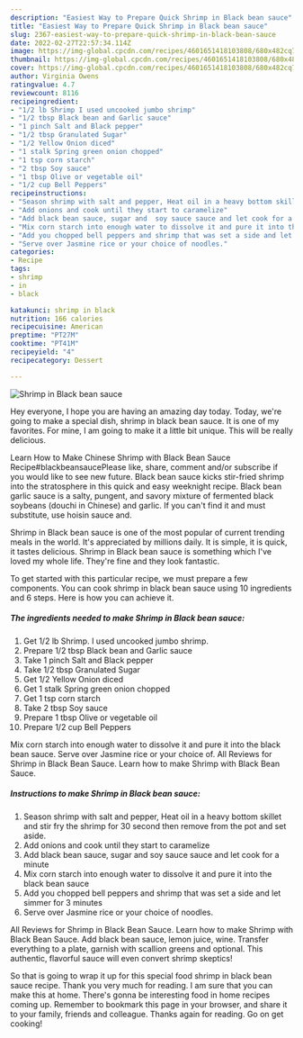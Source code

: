 ```yaml
---
description: "Easiest Way to Prepare Quick Shrimp in Black bean sauce"
title: "Easiest Way to Prepare Quick Shrimp in Black bean sauce"
slug: 2367-easiest-way-to-prepare-quick-shrimp-in-black-bean-sauce
date: 2022-02-27T22:57:34.114Z
image: https://img-global.cpcdn.com/recipes/4601651418103808/680x482cq70/shrimp-in-black-bean-sauce-recipe-main-photo.jpg
thumbnail: https://img-global.cpcdn.com/recipes/4601651418103808/680x482cq70/shrimp-in-black-bean-sauce-recipe-main-photo.jpg
cover: https://img-global.cpcdn.com/recipes/4601651418103808/680x482cq70/shrimp-in-black-bean-sauce-recipe-main-photo.jpg
author: Virginia Owens
ratingvalue: 4.7
reviewcount: 8116
recipeingredient:
- "1/2 lb Shrimp I used uncooked jumbo shrimp"
- "1/2 tbsp Black bean and Garlic sauce"
- "1 pinch Salt and Black pepper"
- "1/2 tbsp Granulated Sugar"
- "1/2 Yellow Onion diced"
- "1 stalk Spring green onion chopped"
- "1 tsp corn starch"
- "2 tbsp Soy sauce"
- "1 tbsp Olive or vegetable oil"
- "1/2 cup Bell Peppers"
recipeinstructions:
- "Season shrimp with salt and pepper, Heat oil in a heavy bottom skillet and stir fry the shrimp for 30 second then remove from the pot and set aside."
- "Add onions and cook until they start to caramelize"
- "Add black bean sauce, sugar and  soy sauce sauce and let cook for a minute"
- "Mix corn starch into enough water to dissolve it and pure it into the black bean sauce"
- "Add you chopped bell peppers and shrimp that was set a side and let simmer for 3 minutes"
- "Serve over Jasmine rice or your choice of noodles."
categories:
- Recipe
tags:
- shrimp
- in
- black

katakunci: shrimp in black 
nutrition: 166 calories
recipecuisine: American
preptime: "PT27M"
cooktime: "PT41M"
recipeyield: "4"
recipecategory: Dessert

---
```



![Shrimp in Black bean sauce](https://img-global.cpcdn.com/recipes/4601651418103808/680x482cq70/shrimp-in-black-bean-sauce-recipe-main-photo.jpg)

Hey everyone, I hope you are having an amazing day today. Today, we're going to make a special dish, shrimp in black bean sauce. It is one of my favorites. For mine, I am going to make it a little bit unique. This will be really delicious.

Learn How to Make Chinese Shrimp with Black Bean Sauce Recipe#blackbeansaucePlease like, share, comment and/or subscribe if you would like to see new future. Black bean sauce kicks stir-fried shrimp into the stratosphere in this quick and easy weeknight recipe. Black bean garlic sauce is a salty, pungent, and savory mixture of fermented black soybeans (douchi in Chinese) and garlic. If you can't find it and must substitute, use hoisin sauce and.

Shrimp in Black bean sauce is one of the most popular of current trending meals in the world. It's appreciated by millions daily. It is simple, it is quick, it tastes delicious. Shrimp in Black bean sauce is something which I've loved my whole life. They're fine and they look fantastic.


To get started with this particular recipe, we must prepare a few components. You can cook shrimp in black bean sauce using 10 ingredients and 6 steps. Here is how you can achieve it.

<!--inarticleads1-->

##### The ingredients needed to make Shrimp in Black bean sauce:

1. Get 1/2 lb Shrimp. I used uncooked jumbo shrimp.
1. Prepare 1/2 tbsp Black bean and Garlic sauce
1. Take 1 pinch Salt and Black pepper
1. Take 1/2 tbsp Granulated Sugar
1. Get 1/2 Yellow Onion diced
1. Get 1 stalk Spring green onion chopped
1. Get 1 tsp corn starch
1. Take 2 tbsp Soy sauce
1. Prepare 1 tbsp Olive or vegetable oil
1. Prepare 1/2 cup Bell Peppers


Mix corn starch into enough water to dissolve it and pure it into the black bean sauce. Serve over Jasmine rice or your choice of. All Reviews for Shrimp in Black Bean Sauce. Learn how to make Shrimp with Black Bean Sauce. 

<!--inarticleads2-->

##### Instructions to make Shrimp in Black bean sauce:

1. Season shrimp with salt and pepper, Heat oil in a heavy bottom skillet and stir fry the shrimp for 30 second then remove from the pot and set aside.
1. Add onions and cook until they start to caramelize
1. Add black bean sauce, sugar and  soy sauce sauce and let cook for a minute
1. Mix corn starch into enough water to dissolve it and pure it into the black bean sauce
1. Add you chopped bell peppers and shrimp that was set a side and let simmer for 3 minutes
1. Serve over Jasmine rice or your choice of noodles.


All Reviews for Shrimp in Black Bean Sauce. Learn how to make Shrimp with Black Bean Sauce. Add black bean sauce, lemon juice, wine. Transfer everything to a plate, garnish with scallion greens and optional. This authentic, flavorful sauce will even convert shrimp skeptics! 

So that is going to wrap it up for this special food shrimp in black bean sauce recipe. Thank you very much for reading. I am sure that you can make this at home. There's gonna be interesting food in home recipes coming up. Remember to bookmark this page in your browser, and share it to your family, friends and colleague. Thanks again for reading. Go on get cooking!
